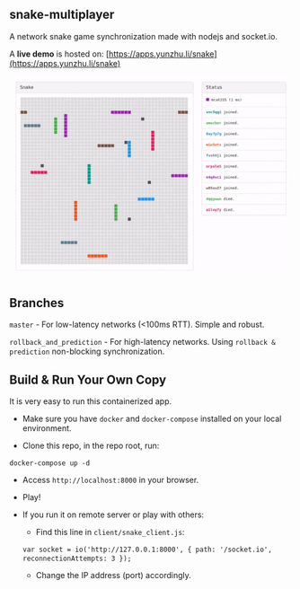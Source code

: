 snake-multiplayer
-----
A network snake game synchronization made with nodejs and socket.io.

A **live demo** is hosted on: [https://apps.yunzhu.li/snake](https://apps.yunzhu.li/snake)

![Screen Recording](resources/screen_recording.gif)

Branches
-----

`master` - For low-latency networks (<100ms RTT). Simple and robust.

`rollback_and_prediction` - For high-latency networks. Using `rollback & prediction` non-blocking synchronization.

Build & Run Your Own Copy
-----
It is very easy to run this containerized app.

- Make sure you have `docker` and `docker-compose` installed on your local environment.

- Clone this repo, in the repo root, run:
```
docker-compose up -d
```

- Access `http://localhost:8000` in your browser.

- Play!

- If you run it on remote server or play with others:

  - Find this line in `client/snake_client.js`:

  ```
  var socket = io('http://127.0.0.1:8000', { path: '/socket.io', reconnectionAttempts: 3 });
  ```

  - Change the IP address (port) accordingly.

